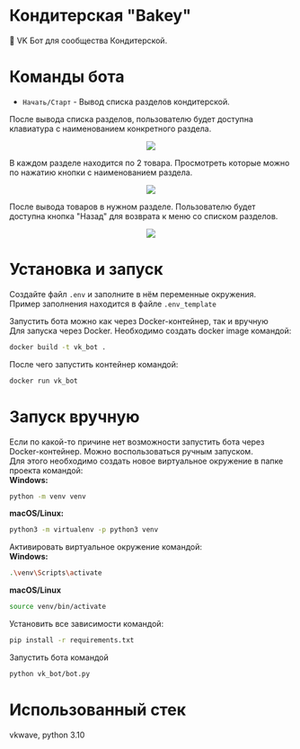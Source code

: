 # Кондитерская "Bakey"
🤖 VK Бот для сообщества Кондитерской.

# Команды бота

* <code>Начать/Старт</code> - Вывод списка разделов кондитерской.

После вывода списка разделов, пользователю будет доступна клавиатура с наименованием конкретного раздела. <br>
<div align="center">
  <img src="https://user-images.githubusercontent.com/112726662/218732533-5efe61e7-33b8-4d32-a9df-f6ea551972b5.png"/>
</div>

В каждом разделе находится по 2 товара. Просмотреть которые можно по нажатию кнопки с наименованием раздела. <br>

<div align="center">
  <img src="https://user-images.githubusercontent.com/112726662/218733781-8498179b-70ce-4f1e-ae76-e9ea2453f52a.png" />
</div>

После вывода товаров в нужном разделе. Пользователю будет доступна кнопка "Назад" для возврата к меню со списком разделов.

<div align="center">
  <img src="https://user-images.githubusercontent.com/112726662/218745169-8f2a0708-8176-4eed-a4e6-9ea67a52d898.png" />
</div>

# Установка и запуск

Создайте файл <code>.env</code> и заполните в нём переменные окружения.<br>
Пример заполнения находится в файле <code>.env_template</code>

Запустить бота можно как через Docker-контейнер, так и вручную<br>
Для запуска через Docker. Необходимо создать docker image командой:
```bash
docker build -t vk_bot .
```
После чего запустить контейнер командой:
```bash
docker run vk_bot
```

# Запуск вручную

Если по какой-то причине нет возможности запустить бота через Docker-контейнер. Можно воспользоваться ручным запуском.<br>
Для этого необходимо создать новое виртуальное окружение в папке проекта командой: <br>
<b>Windows:</b>
```bash
python -m venv venv
```
<b>macOS/Linux:</b>
```bash
python3 -m virtualenv -p python3 venv
```

Активировать виртуальное окружение командой:<br>
<b>Windows:</b>
```bash
.\venv\Scripts\activate
```
<b>macOS/Linux</b>
```bash
source venv/bin/activate
```

Установить все зависимости командой:
```bash
pip install -r requirements.txt
```

Запустить бота командой
```bash
python vk_bot/bot.py
```

# Использованный стек

vkwave, python 3.10
